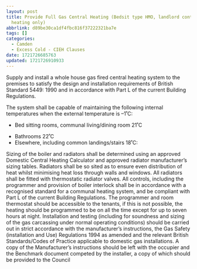 ```yaml
---
layout: post
title: Provide Full Gas Central Heating (Bedsit type HMO, landlord control,
  heating only)
abbrlink: d89be30ca1df4fbc816f37222321ba7e
tags: []
categories:
  - Camden
  - Excess Cold - CIEH Clauses
date: 1721726685763
updated: 1721726910933
---
```


Supply and install a whole house gas fired central heating system to the premises
to satisfy the design and installation requirements of British Standard 5449:
1990 and in accordance with Part L of the current Building Regulations.

The system shall be capable of maintaining the following internal temperatures when
the external temperature is –1˚C:

- Bed sitting rooms, communal living/dining room 21˚C

* Bathrooms 22˚C
* Elsewhere, including common landings/stairs 18˚C:

Sizing of the boiler and radiators shall be determined using an approved Domestic
Central Heating Calculator and approved radiator manufacturer’s sizing tables.
Radiators shall be so sited as to ensure even distribution of heat whilst minimising
heat loss through walls and windows. All radiators shall be fitted with
thermostatic radiator valves. All controls, including the programmer and provision of
boiler interlock shall be in accordance with a recognised standard for a communal
heating system, and be compliant with Part L of the current Building Regulations.
The programmer and room thermostat should be accessible to the tenants, if
this is not possible, the heating should be programmed to be on all the time except
for up to seven hours at night. Installation and testing (including
for soundness and sizing of the gas carcassing under normal operating
conditions) should be carried out in strict accordance with the manufacturer’s
instructions, the Gas Safety (installation and Use) Regulations 1994 as amended
and the relevant British Standards/Codes of Practice applicable to domestic gas
installations. A copy of the Manufacturer’s instructions should be left with the
occupier and the Benchmark document competed by the installer, a copy of which
should be provided to the Council
